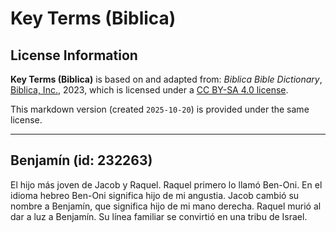 # Key Terms (Biblica)

## License Information

**Key Terms (Biblica)** is based on and adapted from: _Biblica Bible Dictionary_, [Biblica, Inc.](https://www.biblica.com/), 2023, which is licensed under a [CC BY-SA 4.0 license](https://creativecommons.org/licenses/by-sa/4.0/legalcode.en).

This markdown version (created `2025-10-20`) is provided under the same license.



--------------------------------

## Benjamín (id: 232263)

El hijo más joven de Jacob y Raquel. Raquel primero lo llamó Ben\-Oni. En el idioma hebreo Ben\-Oni significa hijo de mi angustia. Jacob cambió su nombre a Benjamín, que significa hijo de mi mano derecha. Raquel murió al dar a luz a Benjamín. Su línea familiar se convirtió en una tribu de Israel.


